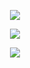 <p align="center">
  <a align="center" href="https://www.buymeacoffee.com/xlebpushek"><img src="https://readme-typing-svg.herokuapp.com?color=%23CD1A1A&size=25&width=230&height=40&lines=Buy+me+%E2%98%95+please"/></a>
</p>

<p align="center">
    <img align="center" src="https://github-readme-stats.anuraghazra1.vercel.app/api?username=xlebpushek&hide_title=true&show_icons=true&include_all_commits=true&theme=vue"/>
</p>

<p align="center">
    <img align="center" src="https://github-readme-stats.anuraghazra1.vercel.app/api/top-langs/?username=xlebpushek&hide_title=true&layout=compact&card_width=445%&langs_count=7&theme=vue"/>
</p>
